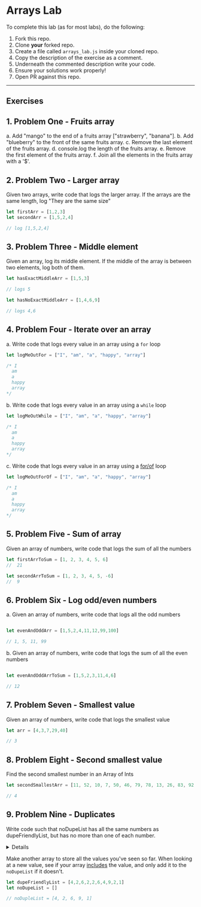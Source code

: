 # Arrays Lab

To complete this lab (as for most labs), do the following:

1. Fork this repo.
2. Clone **your** forked repo.
3. Create a file called `arrays_lab.js` inside your cloned repo.
4. Copy the description of the exercise as a comment.
5. Underneath the commented description write your code.
6. Ensure your solutions work properly!
7. Open PR against this repo.

___

## Exercises

## 1. Problem One - Fruits array

a. Add "mango" to the end of a fruits array ["strawberry", "banana"].
b. Add "blueberry" to the front of the same fruits array.
c. Remove the last element of the fruits array.
d. console.log the length of the fruits array.
e. Remove the first element of the fruits array.
f. Join all the elements in the fruits array with a '$'.


## 2. Problem Two - Larger array

Given two arrays, write code that logs the larger array.  If the arrays are the same length, log "They are the same size"

```js
let firstArr = [1,2,3]
let secondArr = [1,5,2,4]

// log [1,5,2,4]
```

## 3. Problem Three - Middle element

Given an array, log its middle element.  If the middle of the array is between two elements, log both of them.

```js
let hasExactMiddleArr = [1,5,3]

// logs 5

let hasNoExactMiddleArr = [1,4,6,9]

// logs 4,6

```

## 4. Problem Four - Iterate over an array

a. Write code that logs every value in an array using a `for` loop

```js
let logMeOutFor = ["I", "am", "a", "happy", "array"]

/* I
  am
  a
  happy
  array
*/
```

b. Write code that logs every value in an array using a `while` loop

```js
let logMeOutWhile = ["I", "am", "a", "happy", "array"]

/* I
  am
  a
  happy
  array
*/
```


c. Write code that logs every value in an array using a [for/of](https://developer.mozilla.org/en-US/docs/Web/JavaScript/Reference/Statements/for...of) loop

```js
let logMeOutForOf = ["I", "am", "a", "happy", "array"]

/* I
  am
  a
  happy
  array
*/
```


## 5. Problem Five - Sum of array

Given an array of numbers, write code that logs the sum of all the numbers

```js
let firstArrToSum = [1, 2, 3, 4, 5, 6]
//  21

let secondArrToSum = [1, 2, 3, 4, 5, -6]
//  9
```


## 6. Problem Six - Log odd/even numbers

a. Given an array of numbers, write code that logs all the odd numbers

```js

let evenAndOddArr = [1,5,2,4,11,12,99,100]

// 1, 5, 11, 99
```

b. Given an array of numbers, write code that logs the sum of all the even numbers

```js

let evenAndOddArrToSum = [1,5,2,3,11,4,6]

// 12
```

## 7. Problem Seven - Smallest value

Given an array of numbers, write code that logs the smallest value

```js
let arr = [4,3,7,29,40]

// 3
```

## 8. Problem Eight - Second smallest value

Find the second smallest number in an Array of Ints

```js
let secondSmallestArr = [11, 52, 10, 7, 50, 46, 79, 78, 13, 26, 83, 92, 89, 81, 1, 41, 4, 23, 57, 41, 80, 83, 41, 69]

// 4
```


## 9. Problem Nine - Duplicates

Write code such that noDupeList has all the same numbers as dupeFriendlyList, but has no more than one of each number.

<summary>
  <details>Hint</details>
  
  Make another array to store all the values you've seen so far.  When looking at a new value, see if your array [includes](https://www.w3schools.com/jsref/jsref_includes_array.asp#targetText=The%20includes()%20method%20determines,element%2C%20and%20false%20if%20not.) the value, and only add it to the `noDupeList` if it doesn't.
</summary>

```js
let dupeFriendlyList = [4,2,6,2,2,6,4,9,2,1]
let noDupeList = []

// noDupleList = [4, 2, 6, 9, 1]

```

```
